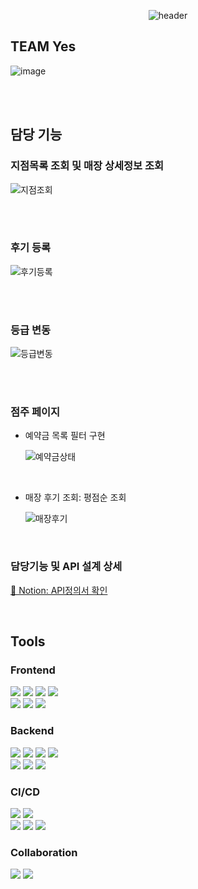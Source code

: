 <div align="center">
    
![header](https://github.com/ssginc-kdt-3team/TeamYesBE/assets/130817438/288e969b-18b1-49a7-8a7a-c2f07c0b2888)
  
</div>

<section>  
<div>

  # TEAM Yes
![image](https://github.com/ssginc-kdt-3team/TeamYesBE/assets/130817438/07cf3944-b2ff-4d7a-9e88-4088324b9227)


</div>
<br>


<br>

## 담당 기능

### 지점목록 조회 및 매장 상세정보 조회
![지점조회](https://github.com/ssginc-kdt-3team/TeamYesBE/assets/130817438/c0b29526-60ff-4810-ac1b-91300d7046dc)

<br>
<br>

### 후기 등록
![후기등록](https://github.com/ssginc-kdt-3team/TeamYesBE/assets/130817438/eb7a4d00-a07b-44e8-aea3-dd648dccf311)

<br>
<br>

### 등급 변동
![등급변동](https://github.com/ssginc-kdt-3team/TeamYesBE/assets/130817438/1097b6ec-4cbe-4d15-a404-599107c47773)

<br>


<br>

### 점주 페이지
- 예약금 목록 필터 구현

  ![예약금상태](https://github.com/ssginc-kdt-3team/TeamYesBE/assets/130817438/bd81cae9-d157-4aea-9c3a-357d45dcb3c3)

<br>

- 매장 후기 조회: 평점순 조회

  ![매장후기](https://github.com/ssginc-kdt-3team/TeamYesBE/assets/130817438/49adab0a-2fc5-422e-a984-58cf73a7300a)



<br>

### 담당기능 및 API 설계 상세

[📝 Notion: API정의서 확인](https://noon-tarn-5ce.notion.site/0fd42575b1f34de2b37035b9fdeef9af?v=398d77512ff84a8bac3bd44bcb859d3d&pvs=4)
    
<br>

   
## Tools

### Frontend
    
<img src="https://img.shields.io/badge/npm-CB3837?style=flat-square&logo=npm&logoColor=white"/>  <img src="https://img.shields.io/badge/HTML-E34F26?style=flat-square&logo=HTML5&logoColor=white"/> <img src="https://img.shields.io/badge/css3-FF6C37?style=flat-square&logo=css3&logoColor=white"/> <img src="https://img.shields.io/badge/JavaScript-F7DF1E?style=flat-square&logo=JavaScript&logoColor=white"/><br>
<img src="https://img.shields.io/badge/React-61DAFB?style=flat-square&logo=React&logoColor=white"/>   <img src="https://img.shields.io/badge/visualstudiocode-007ACC?style=flat-square&logo=visualstudiocode&logoColor=white"/>
<img src="https://img.shields.io/badge/figma-F24E1E?style=flat-square&logo=figma&logoColor=white"/><br>
    
### Backend

<img src="https://img.shields.io/badge/Java-F7DF1E?style=flat-square&logo=Java&logoColor=white"/> <img src="https://img.shields.io/badge/springboot-6DB33F?style=flat-square&logo=springboot&logoColor=white"/> <img src="https://img.shields.io/badge/openjdk-14CC80?style=flat-square&logo=openjdk&logoColor=white"/> <img src="https://img.shields.io/badge/mariadb-003545?style=flat-square&logo=mariadb&logoColor=white"/><br>  <img src="https://img.shields.io/badge/intellijidea-000000?style=flat-square&logo=intellijidea&logoColor=white"/> <img src="https://img.shields.io/badge/gradle-02303A?style=flat-square&logo=Gradle&logoColor=white"/> <img src="https://img.shields.io/badge/postman-FF6C37?style=flat-square&logo=PostMan&logoColor=white"/><br>
    
### CI/CD

<img src="https://img.shields.io/badge/amazonaws-232F3E?style=flat-square&logo=amazonaws&logoColor=white"/>  <img src="https://img.shields.io/badge/amazonapigateway-FF4F8B?style=flat-square&logo=amazonapigateway&logoColor=white"/><br>  <img src="https://img.shields.io/badge/amazonec2-FF9900?style=flat-square&logo=amazonec2&logoColor=white"/>  <img src="https://img.shields.io/badge/amazons3-569A31?style=flat-square&logo=amazons3&logoColor=white"/>  <img src="https://img.shields.io/badge/amazonrds-527FFF?style=flat-square&logo=amazonrds&logoColor=white"/>
<br>
    
### Collaboration 
    
<img src="https://img.shields.io/badge/miro-F39914?style=flat-square&logo=miro&logoColor=white"/>  <img src="https://img.shields.io/badge/github-181717?style=flat-square&logo=github&logoColor=white"/><br><br>
    
  </div>
  </section> 
